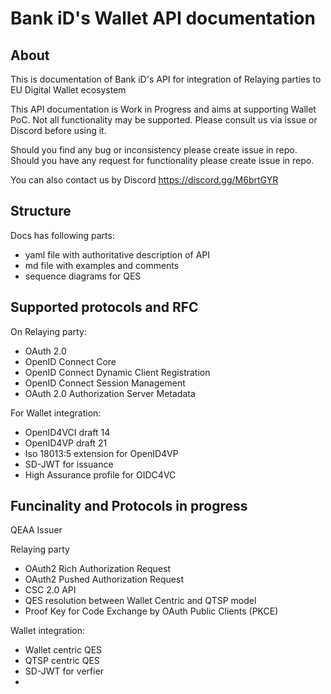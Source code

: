 # Bank iD's Wallet API documentation

## About 
This is documentation of Bank iD's API for integration of Relaying parties to EU Digital Wallet ecosystem

This API documentation is Work in Progress and aims at supporting Wallet PoC.
Not all functionality may be supported. Please consult us via issue or Discord before using it.

Should you find any bug or inconsistency please create issue in repo.
Should you have any request for functionality please create issue in repo.

You can also contact us by Discord https://discord.gg/M6brtGYR

## Structure
Docs has following parts:
- yaml file with authoritative description of API
- md file with examples and comments
- sequence diagrams for QES

## Supported protocols and RFC
On Relaying party:
- OAuth 2.0
- OpenID Connect Core
- OpenID Connect Dynamic Client Registration
- OpenID Connect Session Management
- OAuth 2.0 Authorization Server Metadata

For Wallet integration:
- OpenID4VCI draft 14
- OpenID4VP draft 21
- Iso 18013:5 extension for OpenID4VP
- SD-JWT for issuance
- High Assurance profile for OIDC4VC

## Funcinality and Protocols in progress


QEAA Issuer

Relaying party
- OAuth2 Rich Authorization Request
- OAuth2 Pushed Authorization Request
- CSC 2.0 API
- QES resolution between Wallet Centric and QTSP model
- Proof Key for Code Exchange by OAuth Public Clients (PKCE)

Wallet integration:
- Wallet centric QES
- QTSP centric QES
- SD-JWT for verfier
- 
 


